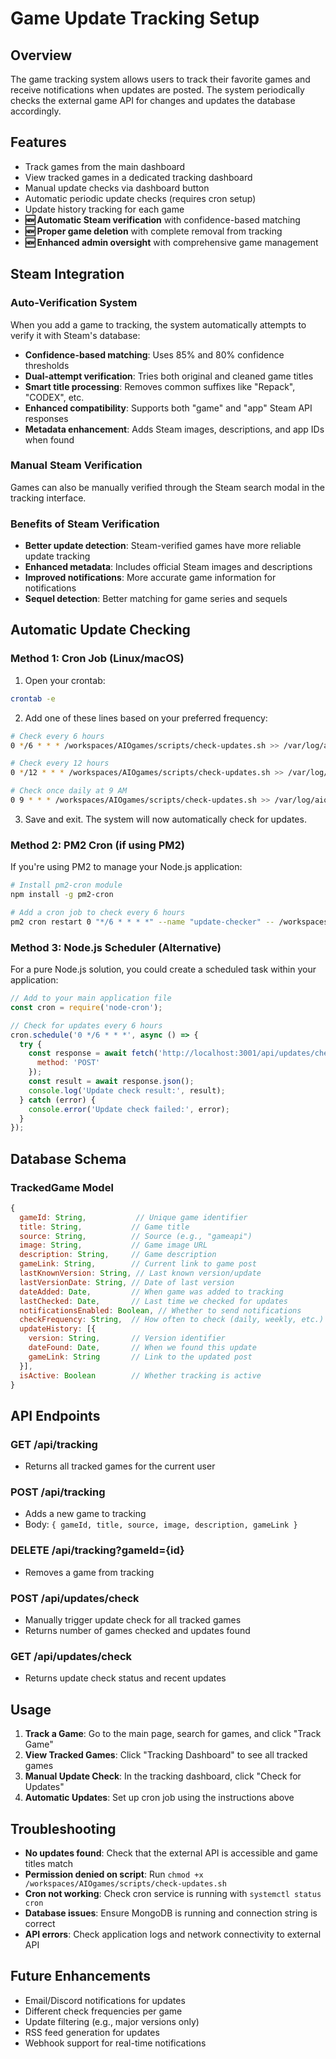 # Game Update Tracking Setup

## Overview
The game tracking system allows users to track their favorite games and receive notifications when updates are posted. The system periodically checks the external game API for changes and updates the database accordingly.

## Features
- Track games from the main dashboard
- View tracked games in a dedicated tracking dashboard
- Manual update checks via dashboard button
- Automatic periodic update checks (requires cron setup)
- Update history tracking for each game
- **🆕 Automatic Steam verification** with confidence-based matching
- **🆕 Proper game deletion** with complete removal from tracking
- **🆕 Enhanced admin oversight** with comprehensive game management

## Steam Integration

### Auto-Verification System
When you add a game to tracking, the system automatically attempts to verify it with Steam's database:

- **Confidence-based matching**: Uses 85% and 80% confidence thresholds
- **Dual-attempt verification**: Tries both original and cleaned game titles
- **Smart title processing**: Removes common suffixes like "Repack", "CODEX", etc.
- **Enhanced compatibility**: Supports both "game" and "app" Steam API responses
- **Metadata enhancement**: Adds Steam images, descriptions, and app IDs when found

### Manual Steam Verification
Games can also be manually verified through the Steam search modal in the tracking interface.

### Benefits of Steam Verification
- **Better update detection**: Steam-verified games have more reliable update tracking
- **Enhanced metadata**: Includes official Steam images and descriptions
- **Improved notifications**: More accurate game information for notifications
- **Sequel detection**: Better matching for game series and sequels

## Automatic Update Checking

### Method 1: Cron Job (Linux/macOS)

1. Open your crontab:
```bash
crontab -e
```

2. Add one of these lines based on your preferred frequency:

```bash
# Check every 6 hours
0 */6 * * * /workspaces/AIOgames/scripts/check-updates.sh >> /var/log/aiogames-updates.log 2>&1

# Check every 12 hours
0 */12 * * * /workspaces/AIOgames/scripts/check-updates.sh >> /var/log/aiogames-updates.log 2>&1

# Check once daily at 9 AM
0 9 * * * /workspaces/AIOgames/scripts/check-updates.sh >> /var/log/aiogames-updates.log 2>&1
```

3. Save and exit. The system will now automatically check for updates.

### Method 2: PM2 Cron (if using PM2)

If you're using PM2 to manage your Node.js application:

```bash
# Install pm2-cron module
npm install -g pm2-cron

# Add a cron job to check every 6 hours
pm2 cron restart 0 "*/6 * * * *" --name "update-checker" -- /workspaces/AIOgames/scripts/check-updates.sh
```

### Method 3: Node.js Scheduler (Alternative)

For a pure Node.js solution, you could create a scheduled task within your application:

```javascript
// Add to your main application file
const cron = require('node-cron');

// Check for updates every 6 hours
cron.schedule('0 */6 * * *', async () => {
  try {
    const response = await fetch('http://localhost:3001/api/updates/check', {
      method: 'POST'
    });
    const result = await response.json();
    console.log('Update check result:', result);
  } catch (error) {
    console.error('Update check failed:', error);
  }
});
```

## Database Schema

### TrackedGame Model
```javascript
{
  gameId: String,           // Unique game identifier
  title: String,           // Game title
  source: String,          // Source (e.g., "gameapi")
  image: String,           // Game image URL
  description: String,     // Game description
  gameLink: String,        // Current link to game post
  lastKnownVersion: String, // Last known version/update
  lastVersionDate: String, // Date of last version
  dateAdded: Date,         // When game was added to tracking
  lastChecked: Date,       // Last time we checked for updates
  notificationsEnabled: Boolean, // Whether to send notifications
  checkFrequency: String,  // How often to check (daily, weekly, etc.)
  updateHistory: [{
    version: String,       // Version identifier
    dateFound: Date,       // When we found this update
    gameLink: String       // Link to the updated post
  }],
  isActive: Boolean        // Whether tracking is active
}
```

## API Endpoints

### GET /api/tracking
- Returns all tracked games for the current user

### POST /api/tracking
- Adds a new game to tracking
- Body: `{ gameId, title, source, image, description, gameLink }`

### DELETE /api/tracking?gameId={id}
- Removes a game from tracking

### POST /api/updates/check
- Manually trigger update check for all tracked games
- Returns number of games checked and updates found

### GET /api/updates/check
- Returns update check status and recent updates

## Usage

1. **Track a Game**: Go to the main page, search for games, and click "Track Game"
2. **View Tracked Games**: Click "Tracking Dashboard" to see all tracked games
3. **Manual Update Check**: In the tracking dashboard, click "Check for Updates"
4. **Automatic Updates**: Set up cron job using the instructions above

## Troubleshooting

- **No updates found**: Check that the external API is accessible and game titles match
- **Permission denied on script**: Run `chmod +x /workspaces/AIOgames/scripts/check-updates.sh`
- **Cron not working**: Check cron service is running with `systemctl status cron`
- **Database issues**: Ensure MongoDB is running and connection string is correct
- **API errors**: Check application logs and network connectivity to external API

## Future Enhancements

- Email/Discord notifications for updates
- Different check frequencies per game
- Update filtering (e.g., major versions only)
- RSS feed generation for updates
- Webhook support for real-time notifications